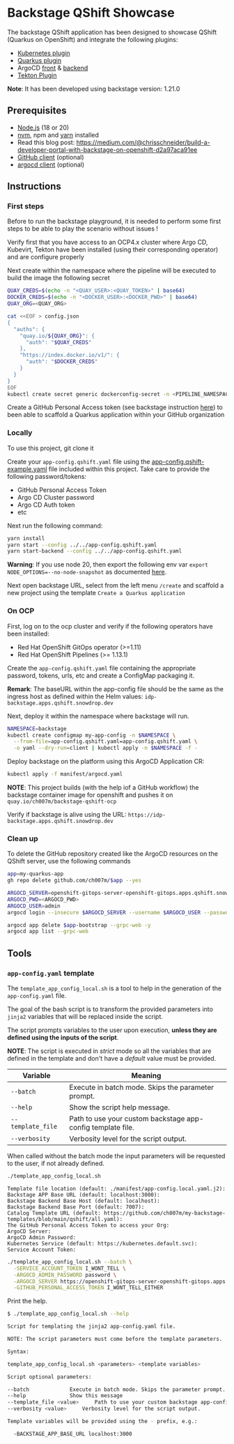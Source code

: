 # Backstage QShift Showcase

The backstage QShift application has been designed to showcase QShift (Quarkus on OpenShift) and integrate the following plugins:
- [Kubernetes plugin](https://backstage.io/docs/features/kubernetes/installation)
- [Quarkus plugin](https://github.com/q-shift/backstage-plugins)
- ArgoCD [front](https://github.com/RoadieHQ/roadie-backstage-plugins/tree/main/plugins/frontend/backstage-plugin-argo-cd) & [backend](https://github.com/RoadieHQ/roadie-backstage-plugins/tree/main/plugins/scaffolder-actions/scaffolder-backend-argocd)
- [Tekton Plugin](https://github.com/janus-idp/backstage-plugins/tree/main/plugins/tekton)

**Note**: It has been developed using backstage version: 1.21.0

## Prerequisites

- [Node.js](https://nodejs.org/en) (18 or 20)
- [nvm](https://github.com/nvm-sh/nvm), npm and [yarn](https://classic.yarnpkg.com/lang/en/docs/install/#mac-stable) installed
- Read this blog post: https://medium.com/@chrisschneider/build-a-developer-portal-with-backstage-on-openshift-d2a97aca91ee
- [GitHub client](https://cli.github.com/) (optional)
- [argocd client](https://argo-cd.readthedocs.io/en/stable/getting_started/#2-download-argo-cd-cli) (optional)

## Instructions

### First steps

Before to run the backstage playground, it is needed to perform some first steps to be able to play the scenario without issues !

Verify first that you have access to an OCP4.x cluster where Argo CD, Kubevirt, Tekton have been installed (using their corresponding operator) and are configure properly

Next create within the namespace where the pipeline will be executed to build the image the following secret
```bash
QUAY_CREDS=$(echo -n "<QUAY_USER>:<QUAY_TOKEN>" | base64)
DOCKER_CREDS=$(echo -n "<DOCKER_USER>:<DOCKER_PWD>" | base64)
QUAY_ORG=<QUAY_ORG>

cat <<EOF > config.json
{
  "auths": {
    "quay.io/${QUAY_ORG}": {
      "auth": "$QUAY_CREDS"
    },
    "https://index.docker.io/v1/": {
      "auth": "$DOCKER_CREDS"
    }
  }
}
EOF
kubectl create secret generic dockerconfig-secret -n <PIPELINE_NAMESPACE> --from-file=config.json
```
Create a GitHub Personal Access token (see backstage instruction [here](https://backstage.io/docs/getting-started/configuration/#setting-up-a-github-integration)) to been able to 
scaffold a Quarkus application within your GitHub organization

### Locally

To use this project, git clone it 

Create your `app-config.qshift.yaml` file using the [app-config.qshift-example.yaml](app-config.qshift-example.yaml) file included within this project.
Take care to provide the following password/tokens:
- GitHub Personal Access Token
- Argo CD Cluster password
- Argo CD Auth token
- etc

Next run the following command:

```sh
yarn install
yarn start --config ../../app-config.qshift.yaml
yarn start-backend --config ../../app-config.qshift.yaml
```

**Warning**: If you use node 20, then export the following env var `export NODE_OPTIONS=--no-node-snapshot` as documented [here](https://backstage.io/docs/getting-started/configuration/#create-a-new-component-using-a-software-template).

Next open backstage URL, select from the left menu `/create` and scaffold a new project using the template `Create a Quarkus application`

### On OCP

First, log on to the ocp cluster and verify if the following operators have been installed: 

- Red Hat OpenShift GitOps operator (>=1.11)
- Red Hat OpenShift Pipelines (>= 1.13.1)

Create the `app-config.qshift.yaml` file containing the appropriate password, tokens, urls, etc and create a ConfigMap packaging it.

**Remark**: The baseURL within the app-config file should be the same as the ingress host as defined within the Helm values: `idp-backstage.apps.qshift.snowdrop.dev`

Next, deploy it within the namespace where backstage will run.

```bash
NAMESPACE=backstage
kubectl create configmap my-app-config -n $NAMESPACE \
  --from-file=app-config.qshift.yaml=app-config.qshift.yaml \
  -o yaml --dry-run=client | kubectl apply -n $NAMESPACE -f -
```
Deploy backstage on the platform using this ArgoCD Application CR:
```bash
kubectl apply -f manifest/argocd.yaml
```

**NOTE**: This project builds (with the help iof a GitHub workflow) the backstage container image for openshift and pushes it on `quay.io/ch007m/backstage-qshift-ocp`

Verify if backstage is alive using the URL: `https://idp-backstage.apps.qshift.snowdrop.dev`

### Clean up

To delete the GitHub repository created like the ArgoCD resources on the QShift server, use the following commands
```bash
app=my-quarkus-app
gh repo delete github.com/ch007m/$app --yes

ARGOCD_SERVER=openshift-gitops-server-openshift-gitops.apps.qshift.snowdrop.dev
ARGOCD_PWD=<ARGOCD_PWD>
ARGOCD_USER=admin
argocd login --insecure $ARGOCD_SERVER --username $ARGOCD_USER --password $ARGOCD_PWD --grpc-web

argocd app delete $app-bootstrap --grpc-web -y
argocd app list --grpc-web
```


## Tools

### `app-config.yaml` template

The `template_app_config_local.sh` is a tool to help in the generation of 
 the `app-config.yaml` file. 

The goal of the bash script is to transform the provided parameters into 
 `jinja2` variables that will be replaced inside the script.

The script prompts variables to the user upon execution, 
 **unless they are defined using the inputs of the script**.

**NOTE**: The script is executed in _strict_ mode so all the 
 variables that are defined in the template and don't have a _default_ 
 value must be provided.

| Variable | Meaning |
| --- | --- |
| `--batch` | Execute in batch mode. Skips the parameter prompt. |
| `--help` | Show the script help message. |
| `--template_file` | Path to use your custom backstage app-config template file. |
| `--verbosity` | Verbosity level for the script output. |

When called without the batch mode the input parameters will be requested to the user, if not already defined.


```bash
./template_app_config_local.sh
```

```
Template file location (default: ./manifest/app-config.local.yaml.j2): 
Backstage APP Base URL (default: localhost:3000): 
Backstage Backend Base Host (default: localhost): 
Backstage Backend Base Port (default: 7007): 
Catalog Template URL (default: https://github.com/ch007m/my-backstage-templates/blob/main/qshift/all.yaml): 
The GitHub Personal Access Token to access your Org: 
ArgoCD Server: 
ArgoCD Admin Password: 
Kubernetes Service (default: https://kubernetes.default.svc): 
Service Account Token: 
```

```bash
./template_app_config_local.sh --batch \
  -SERVICE_ACCOUNT_TOKEN I_WONT_TELL \
  -ARGOCD_ADMIN_PASSWORD password \
  -ARGOCD_SERVER https://openshift-gitops-server-openshift-gitops.apps.qshift.snowdrop.dev/ \
  -GITHUB_PERSONAL_ACCESS_TOKEN I_WONT_TELL_EITHER
```

Print the help.

```bash
$ ./template_app_config_local.sh --help

Script for templating the jinja2 app-config.yaml file.

NOTE: The script parameters must come before the template parameters.

Syntax:

template_app_config_local.sh <parameters> <template variables>

Script optional parameters:

--batch				Execute in batch mode. Skips the parameter prompt.
--help				Show this message
--template_file <value>		Path to use your custom backstage app-config template file.
--verbosity <value>		Verbosity level for the script output.

Template variables will be provided using the - prefix, e.g.:

  -BACKSTAGE_APP_BASE_URL localhost:3000
```
